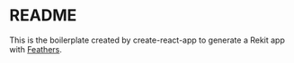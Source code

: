 # README
This is the boilerplate created by create-react-app to generate a Rekit app with <a href="https://feathersjs.com/">Feathers</a>.

